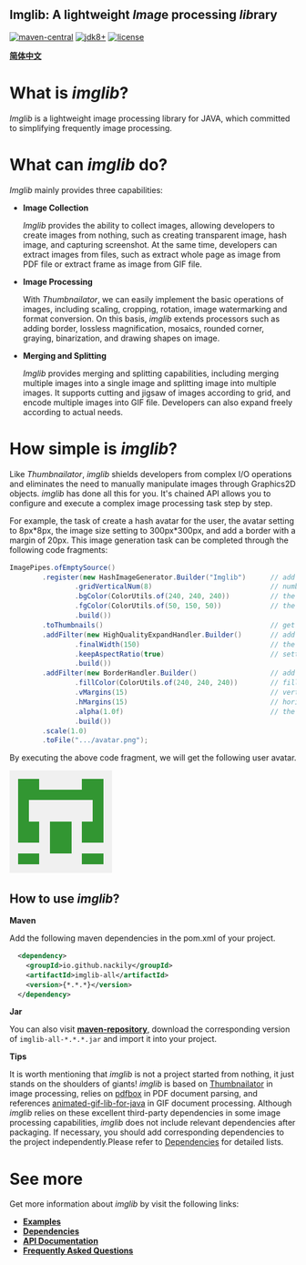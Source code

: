 
## Imglib: A lightweight *Im*a*g*e processing *lib*rary

[![maven-central](https://img.shields.io/maven-central/v/io.github.nackily/imglib-all?color=blue)](https://search.maven.org/artifact/io.github.nackily/imglib-all)
[![jdk8+](https://img.shields.io/badge/jdk-8%2B-green)](https://www.oracle.com/java/technologies/javase/javase-jdk8-downloads.html)
[![license](https://img.shields.io/badge/license-Apache%202-blue)](https://www.apache.org/licenses/LICENSE-2.0)

[**简体中文**](README.md)

# What is *imglib*?

*Imglib* is a lightweight image processing library for JAVA, which committed to simplifying frequently image processing.

# What can *imglib* do?

*Imglib* mainly provides three capabilities:

* **Image Collection**

  *Imglib* provides the ability to collect images, allowing developers to create images from nothing, such as creating 
transparent image, hash image, and capturing screenshot. At the same time, developers can extract images from files, 
such as extract whole page as image from PDF file or extract frame as image from GIF file.

* **Image Processing**

  With *Thumbnailator*, we can easily implement the basic operations of images, including scaling, cropping, rotation, 
image watermarking and format conversion. On this basis, *imglib* extends processors such as adding border, lossless 
magnification, mosaics, rounded corner, graying, binarization, and drawing shapes on image.

* **Merging and Splitting**

  *Imglib* provides merging and splitting capabilities, including merging multiple images into a single image and 
splitting image into multiple images. It supports cutting and jigsaw of images according to grid, and encode multiple 
images into GIF file. Developers can also expand freely according to actual needs.

# How simple is *imglib*?
Like *Thumbnailator*, *imglib* shields developers from complex I/O operations and eliminates the need to manually 
manipulate images through Graphics2D objects. *imglib* has done all this for you. It's chained API allows you to 
configure and execute a complex image processing task step by step.

For example, the task of create a hash avatar for the user, the avatar setting to 8px\*8px, the image size setting 
to 300px\*300px, and add a border with a margin of 20px. This image generation task can be completed through the 
following code fragments:

```java
ImagePipes.ofEmptySource()
        .register(new HashImageGenerator.Builder("Imglib")      // add a hash image generator
                .gridVerticalNum(8)                             // number of lattice in horizontal direction
                .bgColor(ColorUtils.of(240, 240, 240))          // the background color of hash image
                .fgColor(ColorUtils.of(50, 150, 50))            // the foreground color of hash image
                .build())   
        .toThumbnails()                                         // get object of Thumbnails
        .addFilter(new HighQualityExpandHandler.Builder()       // add a filter of lossless expansion handler
                .finalWidth(150)                                // the final width after expanded
                .keepAspectRatio(true)                          // setting of keep the aspect ratio
                .build())   
        .addFilter(new BorderHandler.Builder()                  // add a filter of border handler
                .fillColor(ColorUtils.of(240, 240, 240))        // fill color of the border
                .vMargins(15)                                   // vertical margin
                .hMargins(15)                                   // horizontal margin
                .alpha(1.0f)                                    // the transparency of the border
                .build())
        .scale(1.0)
        .toFile(".../avatar.png");
```

By executing the above code fragment, we will get the following user avatar.

![avatar](docs/res/avatar.png)

## How to use *imglib*?

**Maven**

Add the following maven dependencies in the pom.xml of your project.

```xml
  <dependency>
    <groupId>io.github.nackily</groupId>
    <artifactId>imglib-all</artifactId>
    <version>{*.*.*}</version>
  </dependency>
```

**Jar**

You can also visit [**maven-repository**](https://repo1.maven.org/maven2/io/github/nackily/imglib-all/), 
download the corresponding version of `imglib-all-*.*.*.jar` and import it into your project.

**Tips**

It is worth mentioning that *imglib* is not a project started from nothing, it just stands on the shoulders 
of giants! *imglib* is based on [Thumbnailator](https://github.com/coobird/thumbnailator) in image processing, 
relies on [pdfbox](https://github.com/apache/pdfbox) in PDF document parsing, and references 
[animated-gif-lib-for-java](https://github.com/rtyley/animated-gif-lib-for-java) in GIF document processing.
Although *imglib* relies on these excellent third-party dependencies in some image processing capabilities, 
*imglib* does not include relevant dependencies after packaging. If necessary, you should add corresponding 
dependencies to the project independently.Please refer to [Dependencies](/docs/Dependencies.md) for detailed
lists.

# See more
Get more information about *imglib* by visit the following links:

+ [**Examples**](/docs/Examples.en.md)
+ [**Dependencies**](/docs/Dependencies.en.md)
+ [**API Documentation**](/docs/APIs.en.md)
+ [**Frequently Asked Questions**](/docs/FAQ.en.md)
